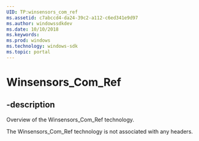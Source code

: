 ```yaml
---
UID: TP:winsensors_com_ref
ms.assetid: c7abccd4-da24-39c2-a112-c6ed341e9d97
ms.author: windowssdkdev
ms.date: 10/10/2018
ms.keywords: 
ms.prod: windows
ms.technology: windows-sdk
ms.topic: portal
---
```


# Winsensors_Com_Ref

## -description

Overview of the Winsensors_Com_Ref technology.

The Winsensors_Com_Ref technology is not associated with any headers.


